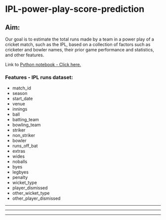 # IPL-power-play-score-prediction

## Aim:
Our goal is to estimate the total runs made by a team in a power play of a cricket match, such as the IPL, based on a collection of factors such as cricketer and bowler names, their prior game performance and statistics, and other features.

Link to [Python notebook - Click here.](https://github.com/Zain-Saiyed/IPL-power-play-score-prediction/blob/main/IPL%20Power%20Play%20Prediction.ipynb)


### Features  - IPL runs dataset:
- match_id
- season
- start_date
- venue
- innings
- ball
- batting_team
- bowling_team
- striker
- non_striker
- bowler
- runs_off_bat
- extras
- wides
- noballs
- byes
- legbyes
- penalty
- wicket_type
- player_dismissed
- other_wicket_type
- other_player_dismissed

<hr>

---

***